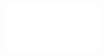 <iframe src="//player.bilibili.com/player.html?isOutside=true&aid=113532075056076&bvid=BV138ByY1ETB&cid=26936217310&p=1" scrolling="no" border="0" frameborder="no" framespacing="0" allowfullscreen="true"></iframe>